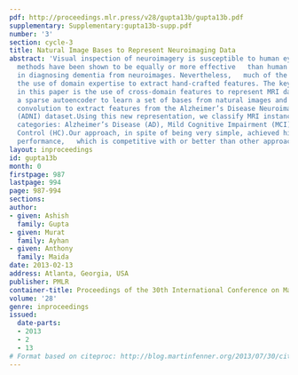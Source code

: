 ```yaml
---
pdf: http://proceedings.mlr.press/v28/gupta13b/gupta13b.pdf
supplementary: Supplementary:gupta13b-supp.pdf
number: '3'
section: cycle-3
title: Natural Image Bases to Represent Neuroimaging Data
abstract: 'Visual inspection of neuroimagery is susceptible to human eye limitations.  Computerized
  methods have been shown to be equally or more effective   than human clinicians
  in diagnosing dementia from neuroimages. Nevertheless,   much of the work involves
  the use of domain expertise to extract hand-crafted features. The key technique
  in this paper is the use of cross-domain features to represent MRI data.  We used
  a sparse autoencoder to learn a set of bases from natural images and   then applied
  convolution to extract features from the Alzheimer’s Disease Neuroimaging Initiative
  (ADNI) dataset.Using this new representation, we classify MRI instances into three
  categories: Alzheimer’s Disease (AD), Mild Cognitive Impairment (MCI) and Healthy
  Control (HC).Our approach, in spite of being very simple, achieved high classification
  performance,   which is competitive with or better than other approaches.'
layout: inproceedings
id: gupta13b
month: 0
firstpage: 987
lastpage: 994
page: 987-994
sections: 
author:
- given: Ashish
  family: Gupta
- given: Murat
  family: Ayhan
- given: Anthony
  family: Maida
date: 2013-02-13
address: Atlanta, Georgia, USA
publisher: PMLR
container-title: Proceedings of the 30th International Conference on Machine Learning
volume: '28'
genre: inproceedings
issued:
  date-parts:
  - 2013
  - 2
  - 13
# Format based on citeproc: http://blog.martinfenner.org/2013/07/30/citeproc-yaml-for-bibliographies/
---
```


